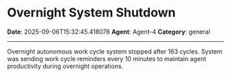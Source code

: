 # Overnight System Shutdown

**Date**: 2025-09-06T15:32:45.418078
**Agent**: Agent-4
**Category**: general

---

Overnight autonomous work cycle system stopped after 163 cycles. System was sending work cycle reminders every 10 minutes to maintain agent productivity during overnight operations.
